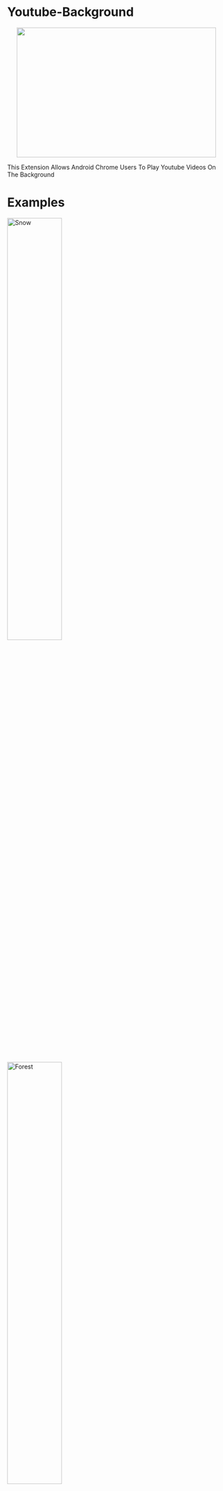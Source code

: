 # Youtube-Background
<p align="center">
  <img width="460" height="300" src="https://github.com/alkisqwe/Youtube-Background/assets/73914940/737db5c7-806f-44ef-b315-90da95f4b2f9">
</p>
This Extension Allows Android Chrome Users To Play Youtube Videos On The Background

# Examples
<div class="row">
  <div class="column">
    <img src="https://github.com/alkisqwe/Youtube-Background/assets/73914940/34d23210-7cfd-4c67-b4ab-a49b6e5f8ee6" alt="Snow" style="width:50%">
  </div>
  <div class="column">
    <img src="https://github.com/alkisqwe/Youtube-Background/assets/73914940/28fbf9fc-9608-48f1-be9c-2a9d42a1679c" alt="Forest" style="width:50%">
  </div>
